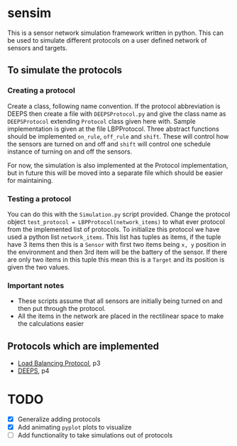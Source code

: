 # sensim

This is a sensor network simulation framework written in python. This can be used to simulate different protocols on a user defined network of sensors and targets.

## To simulate the protocols

### Creating a protocol

Create a class, following name convention. If the protocol abbreviation is DEEPS then create a file with `DEEPSProtocol.py` and give the class name as `DEEPSProtocol` extending `Protocol` class given here with. Sample implementation is given at the file LBPProtocol. Three abstract functions should be implemented `on_rule`, `off_rule` and `shift`. These will control how the sensors are turned on and off and `shift` will control one schedule instance of turning on and off the sensors.

For now, the simulation is also implemented at the Protocol implementation, but in future this will be moved into a separate file which should be easier for maintaining.

### Testing a protocol

You can do this with the `Simulation.py` script provided. Change the protocol object `test_protocol = LBPProtocol(network_items)` to what ever protocol from the implemented list of protocols. To initialize this protocol we have used a python list `network_items`. This list has tuples as items, if the tuple have 3 items then this is a `Sensor` with first two items being `x, y` position in the environment and then 3rd item will be the battery of the sensor. If there are only two items in this tuple this mean this is a `Target` and its position is given the two values.

### Important notes

- These scripts assume that all sensors are initially being turned on and then put through the protocol.
- All the items in the network are placed in the rectilinear space to make the calculations easier

## Protocols which are implemented

- [Load Balancing Protocol](https://grid.cs.gsu.edu/~cscazz/postscript/sawn06deeps.pdf), p3
- [DEEPS](https://grid.cs.gsu.edu/~cscazz/postscript/sawn06deeps.pdf), p4

# TODO
- [x] Generalize adding protocols
- [x] Add animating `pyplot` plots to visualize
- [ ] Add functionality to take simulations out of protocols

